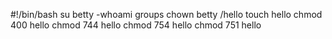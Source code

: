 #!/bin/bash
su betty
-whoami
groups
chown betty /hello
touch hello
chmod 400 hello
chmod 744 hello
chmod 754 hello
chmod 751 hello
